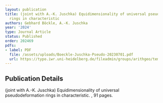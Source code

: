 ```yaml
---
layout: publication
title: (joint with A.-K. Juschka) Equidimensionality of universal pseudodeformation
  rings in characteristic
authors: Gebhard Böckle, A.-K. Juschka
year: '2024'
type: Journal Article
status: Published
order: 202469
pdfs:
- label: PDF
  file: /assets/uploads/Boeckle-Juschka-Pseudo-20230701.pdf
  url: https://typo.iwr.uni-heidelberg.de/fileadmin/groups/arithgeo/templates/data/Gebhard_Boeckle/Boeckle-Juschka-Pseudo-20230701.pdf
---
```


## Publication Details

(joint with A.-K. Juschka) Equidimensionality of universal pseudodeformation rings in characteristic.  , 91 pages.

